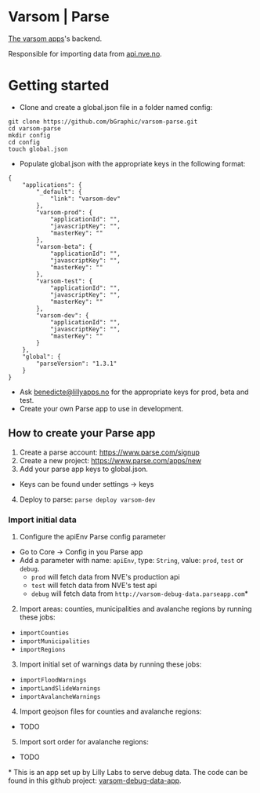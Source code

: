 Varsom | Parse
============

[The varsom apps](http://github.com/varsom-apps)'s backend.

Responsible for importing data from [api.nve.no](http://api.nve.no).

# Getting started

* Clone and create a global.json file in a folder named config:

``` 
git clone https://github.com/bGraphic/varsom-parse.git
cd varsom-parse
mkdir config
cd config
touch global.json

```
* Populate global.json with the appropriate keys in the following format:

``` 
{
    "applications": {
        "_default": {
            "link": "varsom-dev"
        },
        "varsom-prod": {
            "applicationId": "",
            "javascriptKey": "",
            "masterKey": ""
        },
        "varsom-beta": {
            "applicationId": "",
            "javascriptKey": "",
            "masterKey": ""
        },
        "varsom-test": {
            "applicationId": "",
            "javascriptKey": "",
            "masterKey": ""
        },
        "varsom-dev": {
            "applicationId": "",
            "javascriptKey": "",
            "masterKey": ""
        }
    },
    "global": {
        "parseVersion": "1.3.1"
    }
}

```
  * Ask benedicte@lillyapps.no for the appropriate keys for prod, beta and test.
  * Create your own Parse app to use in development.

## How to create your Parse app

1. Create a parse account: https://www.parse.com/signup
2. Create a new project: https://www.parse.com/apps/new
3. Add your parse app keys to global.json.
  * Keys can be found under settings -> keys
4. Deploy to parse: `parse deploy varsom-dev`

### Import initial data
1. Configure the apiEnv Parse config parameter
  * Go to Core -> Config in you Parse app
  * Add a parameter with name: `apiEnv`, type: `String`, value: `prod`, `test` or `debug`.
    * `prod` will fetch data from NVE's production api
    * `test` will fetch data from NVE's test api
    * `debug` will fetch data from `http://varsom-debug-data.parseapp.com`*
2. Import areas: counties, municipalities and avalanche regions by running these jobs: 
  * `importCounties`
  * `importMunicipalities`
  * `importRegions`
3. Import initial set of warnings data by running these jobs:
  * `importFloodWarnings`
  * `importLandSlideWarnings`
  * `importAvalancheWarnings`
4. Import geojson files for counties and avalanche regions:
  * TODO
5. Import sort order for avalanche regions:
  * TODO

\* This is an app set up by Lilly Labs to serve debug data. The code can be found
    in this github project: [varsom-debug-data-app](https://github.com/bGraphic/varsom-debug-data-app).